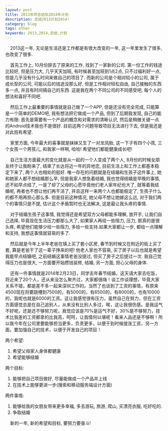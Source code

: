 ```yaml
---
layout: post
title: 2013年终总结及2014年计划
description: 总结2013计划2014!
category: blog
tags: other
keywords: 2013,2014,总结,计划
---
```


&nbsp;&nbsp;&nbsp;&nbsp;2013这一年, 无论是生活还是工作都是有很大改变的一年, 这一年里发生了很多, 也改变了很多.

&nbsp;&nbsp;&nbsp;&nbsp;首先工作上, 10月份辞去了原来的工作, 找到了一家新的公司. 第一份工作的钱途比较好, 但是压力大, 几乎天天加班, 有时候甚至加班到1点2点, 只不过福利好一点, 但是几乎没有什么时间来做自己的项目了. 而新的公司是个相对较小的公司, 属于成长型的公司, 可能以后的钱途没那么好, 但是工作相对轻松自由, 自己接触的东西多一点, 并且有时间搞自己的东西. 这是我在两个不同公司的不同感受吧, 每个人的想法和喜好不同吧.

&nbsp;&nbsp;&nbsp;&nbsp;然后工作上最重要的事情就是自己做了一个APP, 但是还没有完全完成, 只能算是一个简单的DEMO吧, 我有想法把它做成一个产品, 但到了后期我发现, 自己的能力有限: 首先是需要有一个产品的概念和对需求的清晰认识, 然后是稍微关键一点的Android技术我也不是很好. 目前这两个问题导致项目无法进行下去, 但是我还是对此抱有希望.


&nbsp;&nbsp;&nbsp;&nbsp;家里方面, 今年最大的喜事就是妹妹又生了一对龙凤胎, 这一下子有四个小孩, 三个女孩一个男孩儿, 和我家一样啊, 哈哈! 希望他们都能健康成长吧!

&nbsp;&nbsp;&nbsp;&nbsp;自己生活方面最大的变化就是从一起的一个人变成了两个人, 8月份的时候女朋友终于让我盼来了, 结束了长达将近一年的异地恋, 目前生活上和工作上都基本稳定下来了, 两个人也相处的挺好. 唯一存在的问题就是在结婚和生孩子这件事上, 她和她家人都不想结婚那么早, 但是我家人想急着结婚, 我也觉得结婚是早晚的事情, 还不如早点结了, 一是了却了父母的心愿毕竟他们老人家年纪也大了, 就等着我结婚呢, 再者也不想让他们再干活了, 并且这样一来两个人也都能稳定了, 生孩子什么的都不用再担心那么多. 但是目前这种情况, 她父母不想让她嫁这么远, 对于我们两个的事情只是不提, 估计这个矛盾暂时也无法解决, 这是最让我头疼的事情.

&nbsp;&nbsp;&nbsp;&nbsp;对于结婚生孩子这事情, 我觉得还是希望双方父母都能多理解, 放开手, 让我们自己选择, 毕竟现在生活压力都那么大了, 如果家人再给一些阻力, 压力, 那真的是很头疼, 希望他们能够少给一些阻力, 多给一些支持.如果大家都让一步, 都给一点理解和支持, 我想这事情就容易的多了.

&nbsp;&nbsp;&nbsp;&nbsp;然后就是今年上半年老爸在镇上买了套小区房, 春节到时候又在附近的街上买了套, 算是老爸干了这一辈子挣来的吧! 他老人家也不容易, 买了房子以后也就是希望我能早点结婚吧, 之前结婚这事情老爸没提过, 但买了房子之后提过一次. 我自己觉得压力也是很大, 一方面要开始攒钱装修, 结婚, 另一方面, 担心父母的身体.

&nbsp;&nbsp;&nbsp;&nbsp;还有一件事情就是2014年2月23日，同学去年春节结婚，这天请大家去吃饭，将近来了20个人，还从来没怎么聚齐过，大家都很嗨！谈工作谈理想，毕竟大家关系不错，都是差不多一起来深圳工作的。当然了也谈到了工资的事情，有原来4500现在将要跳槽到7500的，有5000的，有6500的，有8000的，也有10000的，我呢也就是6000的工资。这让我感觉很有压力，虽然自己在努力，但在工资方面感觉总是在自己追别人，从来没有比别人多过，唉，这让我很伤感。是我运气不好呢，还是还不够努力呢，我觉应该是70%是运气不好，30%是不够努力，技术比我差的工资都拿的比我高，呵呵，让我情何以堪呢！看来人品还是不够啊！所以我今年在公司里要能够担当更多，负责更多，以便于到时候提涨工资，另一方面，要加强自己的技术，以便于开发自己的项目！

两个希望:  
	
1. 希望父母家人身体都健康
2. 希望能够结婚

两个目标:
	
1. 能够把自己项目做好, 尽量能做成一个产品并上线
2. 在技术上能够更进一步(搜索和移动服务端设计方面)

两件事情:

1. 能够给我的女朋友带来更多幸福, 多去游玩, 旅游, 爬山, 买漂亮衣服, 吃好吃的.
2. 争取结婚

&nbsp;&nbsp;&nbsp;&nbsp;新的一年, 新的希望和目标, 要努力要奋斗!
